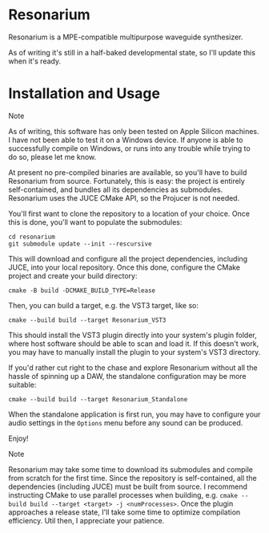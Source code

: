 # Resonarium
Resonarium is a MPE-compatible multipurpose waveguide synthesizer.

As of writing it's still in a half-baked developmental state, so I'll update this when it's ready.

# Installation and Usage

> [!NOTE]
> As of writing, this software has only been tested on Apple Silicon machines. I have not been able to test it on a Windows device. If anyone is able to successfully compile on Windows, or runs into any trouble while trying to do so, please let me know.

At present no pre-compiled binaries are available, so you'll have to build Resonarium from source. Fortunately, this is easy: the project is entirely self-contained, and bundles all its dependencies as submodules. Resonarium uses the JUCE CMake API, so the Projucer is not needed. 

You'll first want to clone the repository to a location of your choice. Once this is done, you'll want to populate the submodules:
```
cd resonarium
git submodule update --init --rescursive
```
This will download and configure all the project dependencies, including JUCE, into your local repository. Once this done, configure the CMake project and create your build directory:
```
cmake -B build -DCMAKE_BUILD_TYPE=Release
```
Then, you can build a target, e.g. the VST3 target, like so:
```
cmake --build build --target Resonarium_VST3
```
This should install the VST3 plugin directly into your system's plugin folder, where host software should be able to scan and load it. If this doesn't work, you may have to manually install the plugin to your system's VST3 directory.

If you'd rather cut right to the chase and explore Resonarium without all the hassle of spinning up a DAW, the standalone configuration may be more suitable:
```
cmake --build build --target Resonarium_Standalone
```
When the standalone application is first run, you may have to configure your audio settings in the `Options` menu before any sound can be produced.

Enjoy!

> [!NOTE]
> Resonarium may take some time to download its submodules and compile from scratch for the first time. Since the repository is self-contained, all the dependencies (including JUCE) must be built from source. I recommend instructing CMake to use parallel processes when building, e.g. `cmake --build build --target <target> -j <numProcesses>`. Once the plugin approaches a release state, I'll take some time to optimize compilation efficiency. Util then, I appreciate your patience.

